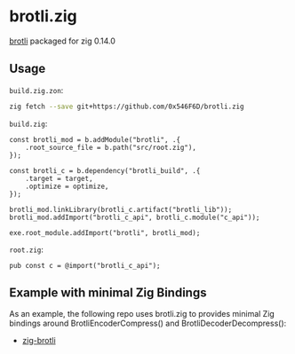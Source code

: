 # brotli.zig

[brotli](https://github.com/google/brotli) packaged for zig 0.14.0

## Usage

`build.zig.zon`:

```sh
zig fetch --save git+https://github.com/0x546F6D/brotli.zig
```

`build.zig`:

```zig
const brotli_mod = b.addModule("brotli", .{
    .root_source_file = b.path("src/root.zig"),
});

const brotli_c = b.dependency("brotli_build", .{
    .target = target,
    .optimize = optimize,
});

brotli_mod.linkLibrary(brotli_c.artifact("brotli_lib"));
brotli_mod.addImport("brotli_c_api", brotli_c.module("c_api"));

exe.root_module.addImport("brotli", brotli_mod);
```

`root.zig`:

```zig
pub const c = @import("brotli_c_api");
```

## Example with minimal Zig Bindings

As an example, the following repo uses brotli.zig to provides minimal Zig bindings around BrotliEncoderCompress() and BrotliDecoderDecompress():

- [zig-brotli](https://github.com/0x546F6D/zig-brotli)
